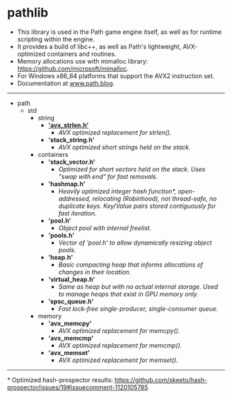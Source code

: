 # pathlib

* This library is used in the Path game engine itself, as well as for runtime scripting within the engine.
* It provides a build of libc++, as well as Path's lightweight, AVX-optimized containers and routines.
* Memory allocations use with mimalloc library: https://github.com/microsoft/mimalloc.
* For Windows x86_64 platforms that support the AVX2 instruction set.
* Documentation at www.path.blog.

---------------------------

- path
  - std
    - string
      - <b>['avx_strlen.h'](https://path.blog/docs/avx_strlen.html)</b>
        - <i>AVX optimized replacement for strlen().</i>
      - <b>'stack_string.h'</b>
        - <i>AVX optimized short strings held on the stack.</i>
    - containers
      - <b>'stack_vector.h'</b>
        - <i>Optimized for short vectors held on the stack. Uses "swap with end" for fast removals.</b></i>
      - <b>'hashmap.h'</b>
        - <i>Heavily optimized integer hash function*, open-addressed, relocating (Robinhood), not thread-safe, no duplicate keys. Key/Value pairs stored contiguously for fast iteration.</i>
      - <b>'pool.h'</b>
        - <i>Object pool with internal freelist.</i>
      - <b>'pools.h'</b>
        - <i>Vector of 'pool.h' to allow dynamically resizing object pools.</i>
      - <b>'heap.h'</b>
        - <i>Basic compacting heap that informs allocations of changes in their location.</i>
      - <b>'virtual_heap.h'</b>
        - <i>Same as heap but with no actual internal storage. Used to manage heaps that exist in GPU memory only.</i>
      - <b>'spsc_queue.h'</b>
        - <i>Fast lock-free single-producer, single-consumer queue.</i>
    - memory
      - <b>'avx_memcpy'</b>
        - <i>AVX optimized replacement for memcpy().</i>
      - <b>'avx_memcmp'</b>
        - <i>AVX optimized replacement for memcmp().</i>
      - <b>'avx_memset'</b>
        - <i>AVX optimized replacement for memset().</i>

---------------------------

\* Optimized hash-prospector results: https://github.com/skeeto/hash-prospector/issues/19#issuecomment-1120105785
